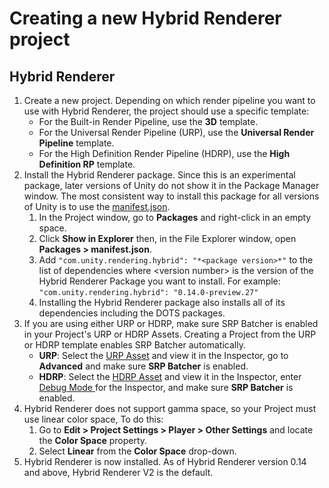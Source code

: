# Creating a new Hybrid Renderer project

## Hybrid Renderer

1. Create a new project. Depending on which render pipeline you want to use with Hybrid Renderer, the project should use a specific template:
	* For the Built-in Render Pipeline, use the **3D** template.
	* For the Universal Render Pipeline (URP), use the **Universal Render Pipeline** template.
	* For the High Definition Render Pipeline (HDRP), use the **High Definition RP** template.
3. Install the Hybrid Renderer package. Since this is an experimental package, later versions of Unity do not show it in the Package Manager window. The most consistent way to install this package for all versions of Unity is to use the [manifest.json](https://docs.unity3d.com/Manual/upm-manifestPrj.html).
	1. In the Project window, go to **Packages** and right-click in an empty space.
	2. Click **Show in Explorer** then, in the File Explorer window, open **Packages > manifest.json**.
	3. Add `"com.unity.rendering.hybrid": "*<package version>*"` to the list of dependencies where \<version number> is the version of the Hybrid Renderer Package you want to install. For example:<br/>`"com.unity.rendering.hybrid": "0.14.0-preview.27"`
	4. Installing the Hybrid Renderer package also installs all of its dependencies including the DOTS packages.
5. If you are using either URP or HDRP, make sure SRP Batcher is enabled in your Project's URP or HDRP Assets. Creating a Project from the URP or HDRP  template enables SRP Batcher automatically.
	* **URP**: Select the [URP Asset](https://docs.unity3d.com/Packages/com.unity.render-pipelines.universal@latest?subfolder=/manual/universalrp-asset.html) and view it in the Inspector, go to **Advanced** and make sure **SRP Batcher** is enabled.
	* **HDRP**: Select the [HDRP Asset](https://docs.unity3d.com/Packages/com.unity.render-pipelines.high-definition@latest?subfolder=/manual/index.html) and view it in the Inspector, enter [Debug Mode ](https://docs.unity3d.com/Manual/InspectorOptions.html)for the Inspector, and make sure **SRP Batcher** is enabled.
4. Hybrid Renderer does not support gamma space, so your Project must use linear color space, To do this:
   1. Go to **Edit > Project Settings > Player > Other Settings** and locate the **Color Space** property.
   2. Select **Linear** from the **Color Space** drop-down.
5. Hybrid Renderer is now installed. As of Hybrid Renderer version 0.14 and above, Hybrid Renderer V2 is the default.
